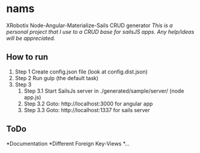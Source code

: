 # nams
XRobotix Node-Angular-Materialize-Sails CRUD generator
*This is a personal project that I use to a CRUD base for sailsJS apps. Any help/ideas will be appreciated.*

## How to run
1. Step 1
Create config.json file (look at config.dist.json)
2. Step 2
Run gulp (the default task)
3. Step 3
   1. Step 3.1
   Start SailsJs server in ./generated/sample/server/ (node app.js)
   2. Step 3.2
   Goto: http://localhost:3000 for angular app
   3. Step 3.3
   Goto: http://localhost:1337 for sails server

## ToDo
*Documentation
*Different Foreign Key-Views
*...
